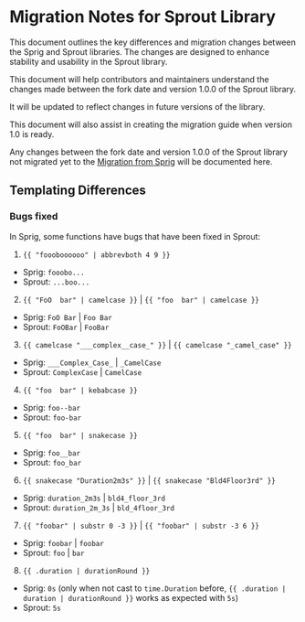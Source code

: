 # Migration Notes for Sprout Library
This document outlines the key differences and migration changes between the
Sprig and Sprout libraries. The changes are designed to enhance stability and 
usability in the Sprout library.

This document will help contributors and maintainers understand the changes made
between the fork date and version 1.0.0 of the Sprout library. 

It will be updated to reflect changes in future versions of the library. 

This document will also assist in creating the migration guide when version 1.0 is ready.

Any changes between the fork date and version 1.0.0 of the Sprout library not 
migrated yet to the [Migration from Sprig](https://docs.atom.codes/sprout/migration-from-sprig) will be documented here.


## Templating Differences
### Bugs fixed
In Sprig, some functions have bugs that have been fixed in Sprout:

1. `{{ "foooboooooo" | abbrevboth 4 9 }}`
  - Sprig: `fooobo...`
  - Sprout: `...boo...`
2. `{{ "FoO  bar" | camelcase }}` | `{{ "foo  bar" | camelcase }}`
  - Sprig: `FoO Bar` | `Foo Bar`
  - Sprout: `FoOBar` | `FooBar`
3. `{{ camelcase "___complex__case_" }}` | `{{ camelcase "_camel_case" }}`
  - Sprig: `___Complex_Case_` | `_CamelCase`
  - Sprout: `ComplexCase` | `CamelCase`
4. `{{ "foo  bar" | kebabcase }}`
  - Sprig: `foo--bar`
  - Sprout: `foo-bar`
5. `{{ "foo  bar" | snakecase }}`
  - Sprig: `foo__bar`
  - Sprout: `foo_bar`
6. `{{ snakecase "Duration2m3s" }}` | `{{ snakecase "Bld4Floor3rd" }}`
  - Sprig: `duration_2m3s` | `bld4_floor_3rd`
  - Sprout: `duration_2m_3s` | `bld_4floor_3rd`
7. `{{ "foobar" | substr 0 -3 }}` | `{{ "foobar" | substr -3 6 }}`
  - Sprig: `foobar` | `foobar`
  - Sprout: `foo` | `bar`
8. `{{ .duration | durationRound }}`
  - Sprig: `0s` (only when not cast to `time.Duration` before, `{{ .duration | duration | durationRound }}` works as expected with `5s`)
  - Sprout: `5s`
